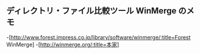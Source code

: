 ## ディレクトリ・ファイル比較ツール WinMerge のメモ

-[http://www.forest.impress.co.jp/library/software/winmerge/:title=Forest WinMerge]
-[http://winmerge.org/:title=本家]

